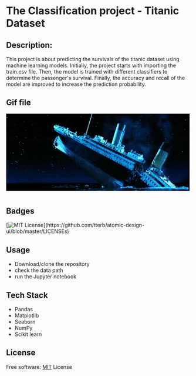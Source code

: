 
# The Classification project - Titanic Dataset

## Description:
This project is about predicting the survivals of the titanic dataset using machine learning models. Initially, the project starts with importing the train.csv file. Then, the model is trained with different classifiers to determine the passenger's survival. Finally, the accuracy and recall of the model are improved to increase the prediction probability.

## Gif file

<img src ="images/giphy.webp">

#
## Badges


[![MIT License](https://img.shields.io/apm/l/atomic-design-ui.svg?)](https://github.com/tterb/atomic-design-ui/blob/master/LICENSEs)

  
## Usage

- Download/clone the repository
- check the data path 
- run the Jupyter notebook

  
## Tech Stack
- Pandas
- Matplotlib
- Seaborn
- NumPy
- Scikit learn
  
## License

Free software: [MIT](https://choosealicense.com/licenses/mit/)
License
  
